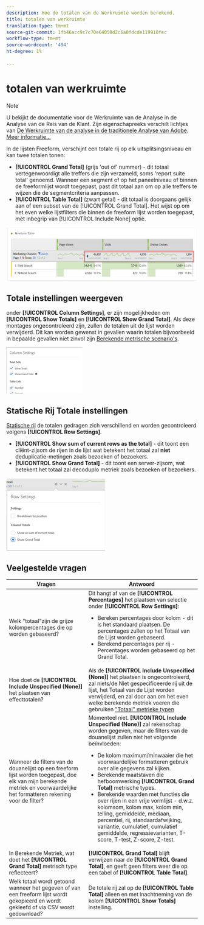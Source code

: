 ```yaml
---
description: Hoe de totalen van de Werkruimte worden berekend.
title: totalen van werkruimte
translation-type: tm+mt
source-git-commit: 1fb46acc9c7c70e64058d2c6a8fdcde119910fec
workflow-type: tm+mt
source-wordcount: '494'
ht-degree: 1%

---
```



# totalen van werkruimte

>[!NOTE]
>
>U bekijkt de documentatie voor de Werkruimte van de Analyse in de Analyse van de Reis van de Klant. Zijn eigenschapreeks verschilt lichtjes van [De Werkruimte van de analyse in de traditionele Analyse van Adobe](https://docs.adobe.com/content/help/en/analytics/analyze/analysis-workspace/home.html). [Meer informatie...](/help/getting-started/cja-aa.md)

In de lijsten Freeform, verschijnt een totale rij op elk uitsplitsingsniveau en kan twee totalen tonen:

* **[!UICONTROL Grand Total]** (grijs &#39;out of&#39; nummer) - dit totaal vertegenwoordigt alle treffers die zijn verzameld, soms &#39;report suite total&#39; genoemd. Wanneer een segment of op het paneelniveau of binnen de freeformlijst wordt toegepast, past dit totaal aan om op alle treffers te wijzen die de segmentcriteria aanpassen.
* **[!UICONTROL Table Total]** (zwart getal) - dit totaal is doorgaans gelijk aan of een subset van de [!UICONTROL Grand Total]. Het wijst op om het even welke lijstfilters die binnen de freeform lijst worden toegepast, met inbegrip van [!UICONTROL Include None] optie.

![](assets/total-row.png)

## Totale instellingen weergeven

onder **[!UICONTROL Column Settings]**, er zijn mogelijkheden om **[!UICONTROL Show Totals]** en **[!UICONTROL Show Grand Total]**. Als deze montages ongecontroleerd zijn, zullen de totalen uit de lijst worden verwijderd. Dit kan worden gewenst in gevallen waarin totalen bijvoorbeeld in bepaalde gevallen niet zinvol zijn [Berekende metrische scenario&#39;s](https://docs.adobe.com/content/help/en/analytics/components/calculated-metrics/calcmetrics-reference/cm-totals.html).

![](assets/column-settings-total.png)

## Statische Rij Totale instellingen

[Statische rij](https://docs.adobe.com/content/help/en/analytics/analyze/analysis-workspace/build-workspace-project/column-row-settings/manual-vs-dynamic-rows.html) de totalen gedragen zich verschillend en worden gecontroleerd volgens **[!UICONTROL Row Settings]**.

* **[!UICONTROL Show sum of current rows as the total]** - dit toont een cliënt-zijsom de rijen in de lijst wat betekent het totaal zal **niet** deduplicatie-metingen zoals bezoeken of bezoekers.
* **[!UICONTROL Show Grand Total]** - dit toont een server-zijsom, wat betekent het totaal zal decoduplo metriek zoals bezoeken of bezoekers.

![](assets/static-rows.png)

## Veelgestelde vragen

| Vragen | Antwoord |
|---|---|
| Welk &quot;totaal&quot;zijn de grijze kolompercentages die op worden gebaseerd? | Dit hangt af van de **[!UICONTROL Percentages]** het plaatsen van selectie onder **[!UICONTROL Row Settings]**:<ul><li>Bereken percentages door kolom - dit is het standaard plaatsen. De percentages zullen op het Totaal van de Lijst worden gebaseerd.</li><li>Berekend percentages per rij - Percentages worden gebaseerd op het Grand Total.</li></ul> |
| Hoe doet de **[!UICONTROL Include Unspecified (None)]** het plaatsen van effecttotalen? | Als de **[!UICONTROL Include Unspecified (None)]** het plaatsen is ongecontroleerd, zal niets/de Niet gespecificeerde rij uit de lijst, het Totaal van de Lijst worden verwijderd, en zal door aan om het even welke berekende metriek voeren die gebruiken [&quot;Totaal&quot; metrieke typen](https://docs.adobe.com/content/help/en/analytics/components/calculated-metrics/calcmetric-workflow/m-metric-type-alloc.html) |
| Wanneer de filters van de douanelijst op een freeform lijst worden toegepast, doe elk van mijn berekende metriek en voorwaardelijke het formatteren rekening voor de filter? | Momenteel niet. **[!UICONTROL Include Unspecified (None)]** zal rekenschap worden gegeven, maar de filters van de douanelijst zullen niet het volgende beïnvloeden:<ul><li>De kolom maximum/minwaaier die het voorwaardelijke formatteren gebruik over alle gegevens zal kijken.</li><li>Berekende maatstaven die hefboomwerking **[!UICONTROL Grand Total]** metrische types.</li><li>Berekende waarden met functies die over rijen in een vrije vormlijst - d.w.z. kolomsom, kolom max, kolom min, telling, gemiddelde, mediaan, percentiel, rij, standaardafwijking, variantie, cumulatief, cumulatief gemiddelde, regressievarianten, T-score, T-test, Z-score, Z-test.</li></ul> |
| In Berekende Metriek, wat doet het **[!UICONTROL Grand Total]** metrisch type reflecteert? | **[!UICONTROL Grand Total]** blijft verwijzen naar de **[!UICONTROL Grand Total]**, en geeft geen filters weer die op een tabel of **[!UICONTROL Table Total]**. |
| Welk totaal wordt getoond wanneer het gegeven of van een freeform lijst wordt gekopieerd en wordt gekleefd of via CSV wordt gedownload? | De totale rij zal op de **[!UICONTROL Table Total]** alleen en met inachtneming van de kolom **[!UICONTROL Show Totals]** instelling. |

